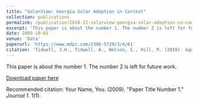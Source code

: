 ```yaml
---
title: "SolarView: Georgia Solar Adoption in Context"
collection: publications
permalink: /publication/2018-12-solarview-georgia-solar-adoption-in-context
excerpt: 'This paper is about the number 1. The number 2 is left for future work.'
date: 2009-10-01
venue: 'Data'
paperurl: 'https://www.mdpi.com/2306-5729/3/4/61'
citation: 'Tidwell, J.H., Tidwell, A., Nelson, S., Hill, M. (2018). &quot;SolarView: Georgia Solar Adoption in Context.&quot; <i>Data</i>. 3(4).'
---
```

This paper is about the number 1. The number 2 is left for future work.

[Download paper here](http://academicpages.github.io/files/paper1.pdf)

Recommended citation: Your Name, You. (2009). "Paper Title Number 1." <i>Journal 1</i>. 1(1).

